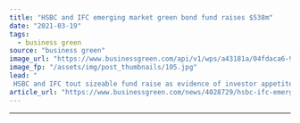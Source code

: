 ```yaml
---
title: "HSBC and IFC emerging market green bond fund raises $538m"
date: "2021-03-19"
tags: 
  - business green
source: "business green"
image_url: "https://www.businessgreen.com/api/v1/wps/a43181a/04fdaca6-94b4-4213-b57c-49d6c8a63e02/6/hsbc-building-london-185x114.jpg"
image_fp: "/assets/img/post_thumbnails/105.jpg"
lead: "
 HSBC and IFC tout sizeable fund raise as evidence of investor appetite in funding net zero transition in emerging markets ..."
article_url: "https://www.businessgreen.com/news/4028729/hsbc-ifc-emerging-market-green-bond-fund-raises-usd538m"
---
```


---
